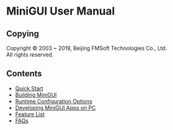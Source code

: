 # MiniGUI User Manual

## Copying

Copyright © 2003 \~ 2019, Beijing FMSoft Technologies Co., Ltd.  
All rights reserved.

## Contents

- [Quick Start](MiniGUIUserManualChapter1.md)
- [Building MiniGUI](MiniGUIUserManualChapter2.md)
- [Runtime Configuration Options](MiniGUIUserManualChapter3.md)
- [Developing MiniGUI Apps on PC](MiniGUIUserManualChapter4.md)
- [Feature List](MiniGUIDataSheet.md)
- [FAQs](MiniGUIUserManualAppendixA.md)
